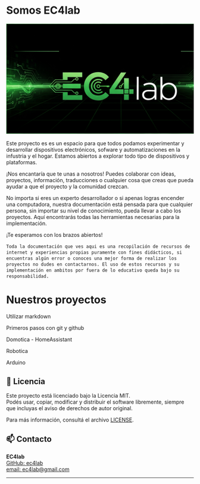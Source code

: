 # Somos EC4lab

![EC4lab](imagenes/EC4lab_logo.png "Laboratorio de Electrónica, computación y automatización")

Este proyecto es es un espacio para que todos podamos experimentar y desarrollar dispositivos electrónicos, sofware y automatizaciones en la infustria y el hogar. Estamos abiertos a explorar todo tipo de dispositivos y plataformas.

¡Nos encantaría que te unas a nosotros! Puedes colaborar con ideas, proyectos, información, traducciones o cualquier cosa que creas que pueda ayudar a que el proyecto y la comunidad crezcan.

No importa si eres un experto desarrollador o si apenas logras encender una computadora, nuestra documentación está pensada para que cualquier persona, sin importar su nivel de conocimiento, pueda llevar a cabo los proyectos. Aquí encontrarás todas las herramientas necesarias para la implementación.

¡Te esperamos con los brazos abiertos!

```
Toda la documentación que ves aqui es una recopilación de recursos de internet y experiencias propias puramente con fines didácticos, si encuentras algún error o conoces una mejor forma de realizar los proyectos no dudes en contactarnos. El uso de estos recursos y su implementación en ambitos por fuera de lo educativo queda bajo su responsabilidad.
```
# Nuestros proyectos
Utilizar markdown

Primeros pasos con git y github

Domotica - HomeAssistant

Robotica

Arduino

## 📝 Licencia

Este proyecto está licenciado bajo la Licencia MIT.  
Podés usar, copiar, modificar y distribuir el software libremente, siempre que incluyas el aviso de derechos de autor original.

Para más información, consultá el archivo [LICENSE](LICENSE).


## 📫 Contacto

**EC4lab**  
[GitHub: ec4lab](https://github.com/ec4lab)  
[email: ec4lab@gmail.com](ec4lab@gmail.com)

---
